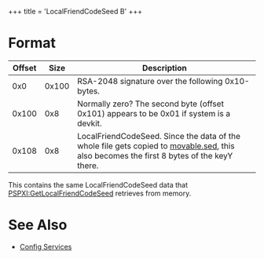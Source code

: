 +++
title = 'LocalFriendCodeSeed B'
+++

# Format

| Offset | Size  | Description                                                                                                                                                                     |
|--------|-------|---------------------------------------------------------------------------------------------------------------------------------------------------------------------------------|
| 0x0    | 0x100 | RSA-2048 signature over the following 0x10-bytes.                                                                                                                               |
| 0x100  | 0x8   | Normally zero? The second byte (offset 0x101) appears to be 0x01 if system is a devkit.                                                                                         |
| 0x108  | 0x8   | LocalFriendCodeSeed. Since the data of the whole file gets copied to [movable.sed](Nand/private/movable.sed "wikilink"), this also becomes the first 8 bytes of the keyY there. |

This contains the same LocalFriendCodeSeed data that
[PSPXI:GetLocalFriendCodeSeed](PSPXI:GetLocalFriendCodeSeed "wikilink")
retrieves from memory.

# See Also

- [Config Services](Config_Services "wikilink")
